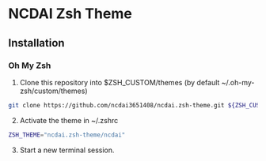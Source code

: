 # NCDAI Zsh Theme

## Installation

### Oh My Zsh

1. Clone this repository into $ZSH_CUSTOM/themes (by default ~/.oh-my-zsh/custom/themes)

```bash
git clone https://github.com/ncdai3651408/ncdai.zsh-theme.git ${ZSH_CUSTOM:-~/.oh-my-zsh/custom}/themes/ncdai.zsh-theme
```

2. Activate the theme in ~/.zshrc

```bash
ZSH_THEME="ncdai.zsh-theme/ncdai"
```

3. Start a new terminal session.
